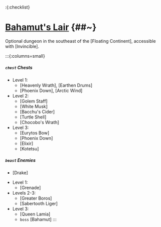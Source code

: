 :{:checklist}

# [Bahamut's Lair](@~) {##~}

Optional dungeon in the southeast of the [Floating Continent], accessible with [Invincible].

:::{:columns=small}
##### `chest` Chests
- Level 1:
  * [Heavenly Wrath], [Earthen Drums]
  * [Phoenix Down], [Arctic Wind]
- Level 2:
  * [Golem Staff]
  * [White Musk]
  * [Bacchu's Cider]
  * [Turtle Shell]
  * [Chocobo's Wrath]
- Level 3:
  * [Eurytos Bow]
  * [Phoenix Down]
  * [Elixir]
  * [Kotetsu]
##### `beast` Enemies
* [Drake]
- Level 1:
  * [Grenade]
- Levels 2-3:
  * [Greater Boros]
  * [Sabertooth Liger]
- Level 3:
  * [Queen Lamia]
  * `boss` [Bahamut]
:::